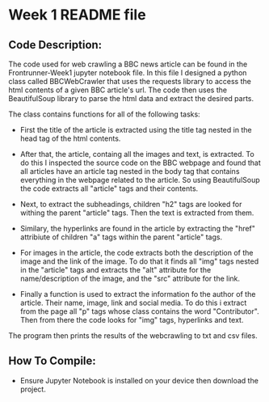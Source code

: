 # Week 1 README file

## Code Description: 
The code used for web crawling a BBC news article can be found in the Frontrunner-Week1 jupyter notebook file. In this file I designed a python class called BBCWebCrawler that uses the requests library to access the html contents of a given BBC article's url. The code then uses the BeautifulSoup library to parse the html data and extract the desired parts. 

The class contains functions for all of the following tasks: 

* First the title of the article is extracted using the title tag nested in the head tag of the html contents. 

* After that, the article, containg all the images and text, is extracted. To do this I inspected the source code on the BBC webpage and found that all articles have an article tag nested in the body tag that contains everything in the webpage related to the article. So using BeautifulSoup the code extracts all "article" tags and their contents. 

* Next, to extract the subheadings, children "h2" tags are looked for withing the parent "article" tags. Then the text is extracted from them. 

* Similary, the hyperlinks are found in the article by extracting the "href" attribiute of children "a" tags within the parent "article" tags. 

* For images in the article, the code extracts both the description of the image and the link of the image. To do that it finds all "img" tags nested in the "article" tags and extracts the "alt" attribute for the name/description of the image, and the "src" attribute for the link. 

* Finally a function is used to extract the information fo the author of the article. Their name, image, link and social media. To do this i extract from the page all "p" tags whose class contains the word "Contributor". Then from there the code looks for "img" tags, hyperlinks and text. 

The program then prints the results of the webcrawling to txt and csv files.

## How To Compile:

* Ensure Jupyter Notebook is installed on your device then download the project. 
